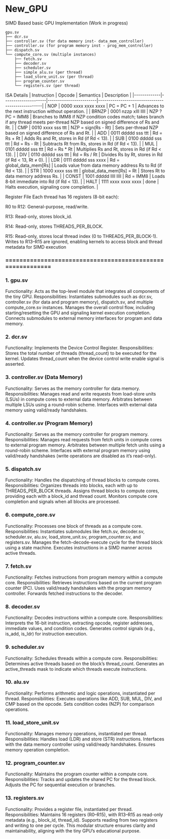 # New_GPU
SIMD Based basic GPU Implementation  (Work in progress)
```
gpu.sv
├── dcr.sv
├── controller.sv (for data memory inst- data_mem_controller)
├── controller.sv (for program memory inst - prog_mem_controller)
├── dispatch.sv
└── compute_core.sv (multiple instances)
    ├── fetch.sv
    ├── decoder.sv
    ├── scheduler.sv
    ├── simple_alu.sv (per thread)
    ├── load_store_unit.sv (per thread)
    ├── program_counter.sv
    └── registers.sv (per thread)
```

ISA Details
| Instruction | Opcode              | Semantics              | Description                                      |
|-------------|---------------------|------------------------|--------------------------------------------------|
| NOP         | 0000 xxxx xxxx xxxx | PC = PC + 1           | Advances to the next instruction without operation. |
| BRNZP       | 0001 nzzp xIII IIII | NZP ? PC = IMM8       | Branches to IMM8 if NZP condition codes match; takes branch if any thread meets per-thread NZP based on signed difference of Rs and Rt. |
| CMP         | 0010 xxxx sss ttt   | NZP = sign(Rs - Rt)   | Sets per-thread NZP based on signed difference of Rs and Rt. |
| ADD         | 0011 ddddd sss ttt  | Rd = Rs + Rt          | Adds Rs and Rt, stores in Rd (if Rd < 13).       |
| SUB         | 0100 ddddd sss ttt  | Rd = Rs - Rt          | Subtracts Rt from Rs, stores in Rd (if Rd < 13). |
| MUL         | 0101 ddddd sss ttt  | Rd = Rs * Rt          | Multiplies Rs and Rt, stores in Rd (if Rd < 13). |
| DIV         | 0110 ddddd sss ttt  | Rd = Rs / Rt          | Divides Rs by Rt, stores in Rd (if Rd < 13, Rt ≠ 0). |
| LDR         | 0111 ddddd sss xxxx | Rd = global_data_mem[Rs] | Loads value from data memory address Rs to Rd (if Rd < 13). |
| STR         | 1000 xxxx sss ttt   | global_data_mem[Rs] = Rt | Stores Rt to data memory address Rs.            |
| CONST       | 1001 ddddd IIII IIII | Rd = IMM8            | Loads 8-bit immediate into Rd (if Rd < 13).     |
| HALT        | 1111 xxxx xxxx xxxx | done                  | Halts execution, signaling core completion.     |

Register File
Each thread has 16 registers (8-bit each):

R0 to R12: General-purpose, read/write.

R13: Read-only, stores block_id.

R14: Read-only, stores THREADS_PER_BLOCK.

R15: Read-only, stores local thread index (0 to THREADS_PER_BLOCK-1). Writes to R13–R15 are ignored, enabling kernels to access block and thread metadata for SIMD execution
### ==========================================================

### 1. gpu.sv
Functionality: Acts as the top-level module that integrates all components of the tiny GPU.
Responsibilities:
Instantiates submodules such as dcr.sv, controller.sv (for data and program memory), dispatch.sv, and multiple compute_core.sv instances.
Manages the overall control flow, including starting/resetting the GPU and signaling kernel execution completion.
Connects submodules to external memory interfaces for program and data memory.

### 2. dcr.sv
Functionality: Implements the Device Control Register.
Responsibilities:
Stores the total number of threads (thread_count) to be executed for the kernel.
Updates thread_count when the device control write enable signal is asserted.

### 3. controller.sv (Data Memory)
Functionality: Serves as the memory controller for data memory.
Responsibilities:
Manages read and write requests from load-store units (LSUs) in compute cores to external data memory.
Arbitrates between multiple LSUs using a round-robin scheme.
Interfaces with external data memory using valid/ready handshakes.

### 4. controller.sv (Program Memory)
Functionality: Serves as the memory controller for program memory.
Responsibilities:
Manages read requests from fetch units in compute cores to external program memory.
Arbitrates between multiple fetch units using a round-robin scheme.
Interfaces with external program memory using valid/ready handshakes (write operations are disabled as it’s read-only).

### 5. dispatch.sv
Functionality: Handles the dispatching of thread blocks to compute cores.
Responsibilities:
Organizes threads into blocks, each with up to THREADS_PER_BLOCK threads.
Assigns thread blocks to compute cores, providing each with a block_id and thread count.
Monitors compute core completion and signals when all blocks are processed.

### 6. compute_core.sv
Functionality: Processes one block of threads as a compute core.
Responsibilities:
Instantiates submodules like fetch.sv, decoder.sv, scheduler.sv, alu.sv, load_store_unit.sv, program_counter.sv, and registers.sv.
Manages the fetch-decode-execute cycle for the thread block using a state machine.
Executes instructions in a SIMD manner across active threads.

### 7. fetch.sv
Functionality: Fetches instructions from program memory within a compute core.
Responsibilities:
Retrieves instructions based on the current program counter (PC).
Uses valid/ready handshakes with the program memory controller.
Forwards fetched instructions to the decoder.

### 8. decoder.sv
Functionality: Decodes instructions within a compute core.
Responsibilities:
Interprets the 16-bit instruction, extracting opcode, register addresses, immediate values, and condition codes.
Generates control signals (e.g., is_add, is_ldr) for instruction execution.

### 9. scheduler.sv
Functionality: Schedules threads within a compute core.
Responsibilities:
Determines active threads based on the block’s thread_count.
Generates an active_threads mask to indicate which threads execute instructions.

### 10. alu.sv
Functionality: Performs arithmetic and logic operations, instantiated per thread.
Responsibilities:
Executes operations like ADD, SUB, MUL, DIV, and CMP based on the opcode.
Sets condition codes (NZP) for comparison operations.

### 11. load_store_unit.sv
Functionality: Manages memory operations, instantiated per thread.
Responsibilities:
Handles load (LDR) and store (STR) instructions.
Interfaces with the data memory controller using valid/ready handshakes.
Ensures memory operation completion.

### 12. program_counter.sv
Functionality: Maintains the program counter within a compute core.
Responsibilities:
Tracks and updates the shared PC for the thread block.
Adjusts the PC for sequential execution or branches.

### 13. registers.sv
Functionality: Provides a register file, instantiated per thread.
Responsibilities:
Maintains 16 registers (R0–R15), with R13–R15 as read-only metadata (e.g., block_id, thread_id).
Supports reading from two registers and writing to one per cycle.
This modular structure ensures clarity and maintainability, aligning with the tiny GPU’s educational purpose.
